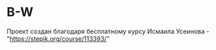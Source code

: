 # B-W
Проект создан благодаря бесплатному курсу Исмаила Усеинова - "https://stepik.org/course/113393/" 
